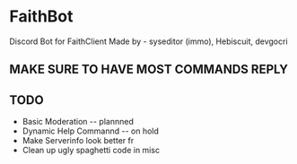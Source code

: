 # FaithBot
Discord Bot for FaithClient
Made by - syseditor (immo), Hebiscuit, devgocri

## MAKE SURE TO HAVE MOST COMMANDS REPLY
## TODO
- Basic Moderation -- plannned 
- Dynamic Help Commannd -- on hold
- Make Serverinfo look better fr 
- Clean up ugly spaghetti code in misc